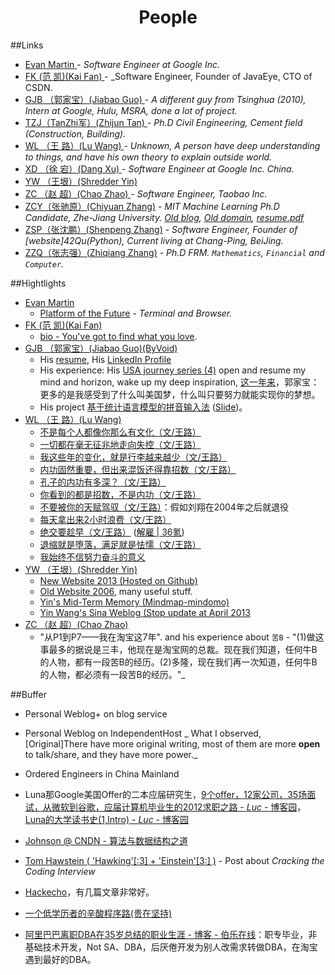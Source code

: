 <?xml version="1.0" encoding="utf-8"?>
<head>
    <meta charset="utf-8">
    <title>People</title>
</head><body>
<div align=center><h1>People</h1></div>


##Links
* [Evan Martin ](http://neugierig.org/) - _Software Engineer at Google Inc._
* [FK  (范  凯)(Kai Fan)       ](http://robbinfan.com/) - _Software Engineer, Founder of JavaEye, CTO of CSDN.
* [GJB （郭家宝）(Jiabao Guo)  ](http://www.byvoid.com) - _A different guy from Tsinghua (2010), Intern at Google, Hulu, MSRA, done a lot of project._
* [TZJ（TanZhi军）(Zhijun Tan) ](https://tumutanzi.com/) - _Ph.D Civil Engineering, Cement field (Construction, Building)._
* [WL （王  路）(Lu Wang)      ](http://blog.renren.com/blog/44432371/) - _Unknown, A person have deep understanding to things, and have his own theory to explain outside world._
* [XD  （徐  宕）(Dang Xu)     ](blog.youxu.info) - _Software Engineer at Google Inc. China._
* [YW （王垠）(Shredder Yin)   ](http://www.yinwang.org)
* [ZC （赵  超）(Chao Zhao)    ](http://blog.sina.com.cn/calvinzhaoc/) - _Software Engineer, Taobao Inc._
* [ZCY（张驰原）(Chiyuan Zhang)](http://blog.pluskid.org) - _MIT Machine Learning Ph.D Candidate, Zhe-Jiang University. [Old blog](http://lifegoo.pluskid.org), [Old domain](http://pluskid.lifegoo.com), [resume.pdf](http://pluskid.org/data/resume.pdf)_
* [ZSP（张沈鹏）(Shenpeng Zhang)](http://zuroc.42qu.com/) - _Software Engineer, Founder of [website]42Qu(Python), Current living at Chang-Ping, BeiJing._
* [ZZQ（张志强）(Zhiqiang Zhang)](http://zhiqiang.org) - _Ph.D FRM. `Mathematics`, `Financial` and `Computer`._



##Hightlights
* [Evan Martin ](http://neugierig.org/)
  * [Platform of the Future](http://neugierig.org/software/blog/2011/09/platform-of-the-future.html) - _Terminal and Browser._
* [FK  (范  凯)(Kai Fan)](http://robbinfan.com/)
  * [bio - You've got to find what you love](http://robbinfan.com/blog/20/my-life).
* [GJB （郭家宝）(Jiabao Guo)(ByVoid)](http://www.byvoid.com)
  * His [resume](http://www.byvoid.com/en/about/resume), His [LinkedIn Profile](http://www.linkedin.com/profile/view?id=147283367)
  * His experience: His [USA journey series (4)](http://www.byvoid.com/zhs/blog/usa-tour-bay-area) open and resume my mind and horizon, wake up my deep inspiration, [这一年来](http://www.byvoid.com/zhs/blog/recent-one-year)，郭家宝：更多的是我感受到了什么叫美国梦，什么叫只要努力就能实现你的梦想。
  * His project [基于统计语言模型的拼音输入法](http://www.byvoid.com/zhs/blog/slm_based_pinyin_ime) ([Slide](http://byvoid.github.io/slides/slmpime/index.html))。
* [WL （王  路）(Lu Wang)](http://blog.renren.com/blog/44432371/)
  * [不是每个人都像你那么有文化（文/王路）](http://www.douban.com/note/270781106/)
  * [一切都在毫无征兆地走向失控（文/王路）](http://www.douban.com/note/266466463/)
  * [我这些年的变化，就是行李越来越少（文/王路）](http://www.douban.com/note/265081418/)
  * [内功固然重要，但出来混饭还得靠招数（文/王路）](http://www.douban.com/note/262800674/)
  * [孔子的内功有多深？（文/王路）](http://www.douban.com/note/262292107/)
  * [你看到的都是招数，不是内功（文/王路）](http://www.douban.com/note/260671415/)
  * [不要被你的天赋驾驭（文/王路）](http://www.douban.com/note/259865563/)：假如刘翔在2004年之后就退役
  * [每天拿出来2小时浪费（文/王路）](http://www.douban.com/note/261142136/)
  * [绝交要趁早（文/王路）](http://www.douban.com/note/257248611/) ([解雇 | 36氪](http://www.36kr.com/p/120219.html))
  * [退缩就是堕落，满足就是怯懦（文/王路）](http://www.douban.com/note/261015218/)
  * [我始终不信努力奋斗的意义](http://blog.renren.com/blog/44432371/811862152)
* [YW （王垠）(Shredder Yin)](http://www.yinwang.org)
  * [New Website 2013 (Hosted on Github)](http://www.yinwang.org)
  * [Old Website 2006](http://docs.huihoo.com/homepage/shredderyin/), many useful stuff.
  * [Yin's Mid-Term Memory (Mindmap-mindomo)](http://www.mindomo.com/view?m=8cc4f95228f942f8886106d876d1b041)
  * [Yin Wang's Sina Weblog (Stop update at April 2013](http://blog.sina.com.cn/s/articlelist_1569777711_0_1.html)
* [ZC （赵  超）(Chao Zhao)     ](http://blog.sina.com.cn/calvinzhaoc/)
  * "从P1到P7——我在淘宝这7年". and his experience about `苦B` - "(1)做这事最多的据说是三丰，他现在是淘宝网的总裁。现在我们知道，任何牛B的人物，都有一段苦B的经历。(2)多隆，现在我们再一次知道，任何牛B的人物，都必须有一段苦B的经历。"_

##Buffer
* Personal Weblog+ on blog service
* Personal Weblog  on IndependentHost _ What I observed, [Original]There have more original writing, most of them are more __open__ to talk/share, and they have more power._
* Ordered Engineers in China Mainland
* Luna那Google美国Offer的二本应届研究生，[9个offer，12家公司，35场面试，从微软到谷歌，应届计算机毕业生的2012求职之路 - _Luc_ - 博客园](http://www.cnblogs.com/figure9/archive/2013/01/09/2853649.html)，[Luna的大学读书史(1,Intro) - _Luc_ - 博客园](http://www.cnblogs.com/figure9/archive/2008/12/21/1359473.html)

* [Johnson @ CNDN - 算法与数据结构之道]()

* [Tom Hawstein ( 'Hawking'[:3] + 'Einstein'[3:] )](http://hawstein.com/) - Post about _Cracking the Coding Interview_

* [Hackecho](http://hackecho.com/2011/04/0423-reading-notes/)，有几篇文章非常好。

* [一个低学历者的辛酸程序路(贵在坚持)](http://www.jb51.net/article/18139.htm)  

* [阿里巴巴离职DBA在35岁总结的职业生涯 - 博客 - 伯乐在线](http://blog.jobbole.com/17776/)：职专毕业，非基础技术开发，Not SA、DBA，后厌倦开发为别人改需求转做DBA，在淘宝遇到最好的DBA。

</body>
</html>